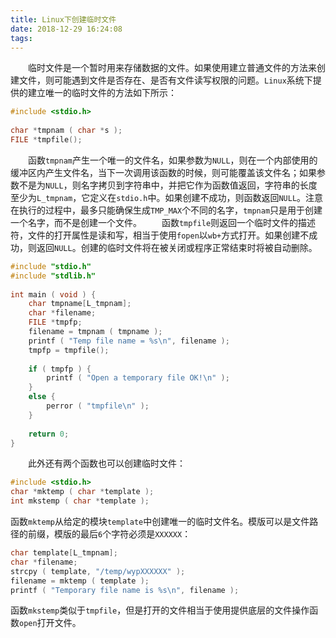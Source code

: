 ```yaml
---
title: Linux下创建临时文件
date: 2018-12-29 16:24:08
tags:
---
```

&emsp;&emsp;临时文件是一个暂时用来存储数据的文件。如果使用建立普通文件的方法来创建文件，则可能遇到文件是否存在、是否有文件读写权限的问题。`Linux`系统下提供的建立唯一的临时文件的方法如下所示：

``` c
#include <stdio.h>
​
char *tmpnam ( char *s );
FILE *tmpfile();
```

&emsp;&emsp;函数`tmpnam`产生一个唯一的文件名，如果参数为`NULL`，则在一个内部使用的缓冲区内产生文件名，当下一次调用该函数的时候，则可能覆盖该文件名；如果参数不是为`NULL`，则名字拷贝到字符串中，并把它作为函数值返回，字符串的长度至少为`L_tmpnam`，它定义在`stdio.h`中。如果创建不成功，则函数返回`NULL`。注意在执行的过程中，最多只能确保生成`TMP_MAX`个不同的名字，`tmpnam`只是用于创建一个名字，而不是创建一个文件。
&emsp;&emsp;函数`tmpfile`则返回一个临时文件的描述符，文件的打开属性是读和写，相当于使用`fopen`以`wb+`方式打开。如果创建不成功，则返回`NULL`。创建的临时文件将在被关闭或程序正常结束时将被自动删除。

``` c
#include "stdio.h"
#include "stdlib.h"
​
int main ( void ) {
    char tmpname[L_tmpnam];
    char *filename;
    FILE *tmpfp;
    filename = tmpnam ( tmpname );
    printf ( "Temp file name = %s\n", filename );
    tmpfp = tmpfile();
​
    if ( tmpfp ) {
        printf ( "Open a temporary file OK!\n" );
    }
    else {
        perror ( "tmpfile\n" );
    }
​
    return 0;
}
```

&emsp;&emsp;此外还有两个函数也可以创建临时文件：

``` c
#include <stdio.h>
char *mktemp ( char *template );
int mkstemp ( char *template );
```

函数`mktemp`从给定的模块`template`中创建唯一的临时文件名。模版可以是文件路径的前缀，模版的最后`6`个字符必须是`XXXXXX`：

``` c
char template[L_tmpnam];
char *filename;
strcpy ( template, "/temp/wypXXXXXX" );
filename = mktemp ( template );
printf ( "Temporary file name is %s\n", filename );
```

函数`mkstemp`类似于`tmpfile`，但是打开的文件相当于使用提供底层的文件操作函数`open`打开文件。